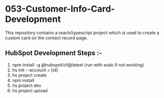 # 053-Customer-Info-Card-Development
This repository contains a reach/typescript project which is used to create a custom card on the contact record page.

## HubSpot Development Steps :-

1) npm install -g @hubspot/cli@latest (run with sudo if not working)
2) hs init --account = [id]
3) hs project create
4) npm install
5) hs project dev
6) hs project upload